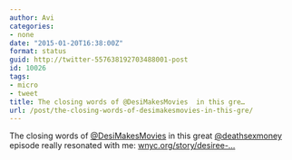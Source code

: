 ```yaml
---
author: Avi
categories:
- none
date: "2015-01-20T16:38:00Z"
format: status
guid: http://twitter-557638192703488001-post
id: 10026
tags:
- micro
- tweet
title: The closing words of @DesiMakesMovies  in this gre…
url: /post/the-closing-words-of-desimakesmovies-in-this-gre/
---
```

The closing words of [@DesiMakesMovies](http://twitter.com/DesiMakesMovies) in this great [@deathsexmoney](http://twitter.com/deathsexmoney) episode really resonated with me: [wnyc.org/story/desiree-…](http://www.wnyc.org/story/desiree-akhavans-breakthrough-breakup/)